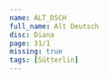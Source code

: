 ```yaml
---
name: ALT_DSCH
full_name: Alt Deutsch
disc: Diana
page: 31/1
missing: true
tags: [Sütterlin]
---
```

